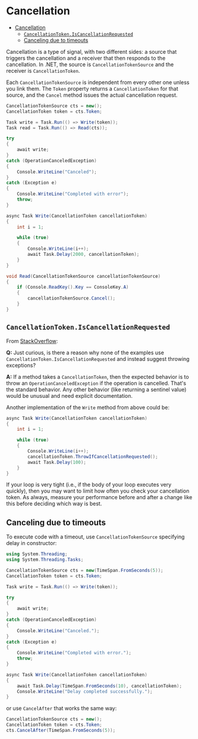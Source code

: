# Cancellation

- [Cancellation](#cancellation)
  - [`CancellationToken.IsCancellationRequested`](#cancellationtokeniscancellationrequested)
  - [Canceling due to timeouts](#canceling-due-to-timeouts)

Cancellation is a type of signal, with two different sides: a source that triggers the cancellation and a receiver that then responds to the cancellation. In .NET, the source is `CancellationTokenSource` and the receiver is `CancellationToken`.

Each `CancellationTokenSource` is independent from every other one unless you link them. The `Token` property
returns a `CancellationToken` for that source, and the `Cancel` method issues the actual cancellation request.

```csharp
CancellationTokenSource cts = new();
CancellationToken token = cts.Token;

Task write = Task.Run(() => Write(token));
Task read = Task.Run(() => Read(cts));

try
{
    await write;
}
catch (OperationCanceledException)
{
    Console.WriteLine("Canceled");
}
catch (Exception e)
{
    Console.WriteLine("Completed with error");
    throw;
}

async Task Write(CancellationToken cancellationToken)
{
    int i = 1;

    while (true)
    {
        Console.WriteLine(i++);
        await Task.Delay(2000, cancellationToken);
    }
}

void Read(CancellationTokenSource cancellationTokenSource)
{
    if (Console.ReadKey().Key == ConsoleKey.A)
    {
        cancellationTokenSource.Cancel();
    }
}
```

## `CancellationToken.IsCancellationRequested`

From [StackOverflow](https://stackoverflow.com/a/10134604/1833895):

**Q:** Just curious, is there a reason why none of the examples use `CancellationToken.IsCancellationRequested` and instead suggest throwing exceptions?

**A:** If a method takes a `CancellationToken`, then the expected behavior is to throw an `OperationCanceledException` if the operation is cancelled. That's the standard behavior. Any other behavior (like returning a sentinel value) would be unusual and need explicit documentation.

Another implementation of the `Write` method from above could be:

```csharp
async Task Write(CancellationToken cancellationToken)
{
    int i = 1;

    while (true)
    {
        Console.WriteLine(i++);
        cancellationToken.ThrowIfCancellationRequested();
        await Task.Delay(100);
    }
}
```

If your loop is very tight (i.e., if the body of your loop executes very quickly), then you may want to limit how often you check your cancellation token. As always, measure your performance before and after a change like this before deciding which way is best.

## Canceling due to timeouts

To execute code with a timeout, use `CancellationTokenSource` specifying delay in constructor:

```csharp
using System.Threading;
using System.Threading.Tasks;

CancellationTokenSource cts = new(TimeSpan.FromSeconds(5));
CancellationToken token = cts.Token;

Task write = Task.Run(() => Write(token));

try
{
    await write;
}
catch (OperationCanceledException)
{
    Console.WriteLine("Canceled.");
}
catch (Exception e)
{
    Console.WriteLine("Completed with error.");
    throw;
}

async Task Write(CancellationToken cancellationToken)
{
    await Task.Delay(TimeSpan.FromSeconds(10), cancellationToken);
    Console.WriteLine("Delay completed successfully.");
}
```

or use `CancelAfter` that works the same way:

```csharp
CancellationTokenSource cts = new();
CancellationToken token = cts.Token;
cts.CancelAfter(TimeSpan.FromSeconds(5));
```
